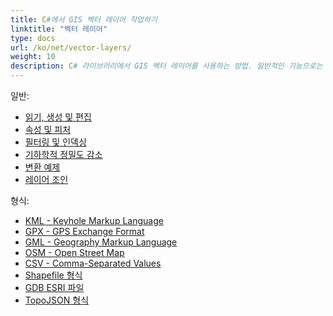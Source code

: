 ```yaml
---
title: C#에서 GIS 벡터 레이어 작업하기
linktitle: "벡터 레이어"
type: docs
url: /ko/net/vector-layers/
weight: 10
description: C# 라이브러리에서 GIS 벡터 레이어를 사용하는 방법. 일반적인 기능으로는 읽기, 생성 및 편집, 필터링, 인덱싱, 변환 예제와 레이어 조인이 있으며 KML, GPX, GML, OSM, Shapefile, TopoJSON 형식을 포함합니다.
---
```


일반:

- [읽기, 생성 및 편집](/gis/ko/net/read-create-and-edit/)
- [속성 및 피처](/gis/ko/net/attributes-and-features/)
- [필터링 및 인덱싱](/gis/ko/net/filtering-and-indexing/)
- [기하학적 정밀도 감소](/gis/ko/net/geometry-precision-reducing/)
- [변환 예제](/gis/ko/net/conversion/)
- [레이어 조인](/gis/ko/net/join-layers/)

형식:

- [KML - Keyhole Markup Language](/gis/ko/net/kml-keyhole-markup-language/)
- [GPX - GPS Exchange Format](/gis/ko/net/gpx-gps-exchange/)
- [GML - Geography Markup Language](/gis/ko/net/gml-geography-markup-language/)
- [OSM - Open Street Map](/gis/ko/net/osm-open-street-map/)
- [CSV - Comma-Separated Values](/gis/ko/net/csv-comma-separated-values/)
- [Shapefile 형식](/gis/ko/net/shapefile-esri/)
- [GDB ESRI 파일](/gis/ko/net/gdb-file-esri/)
- [TopoJSON 형식](/gis/ko/net/topo-json/)
